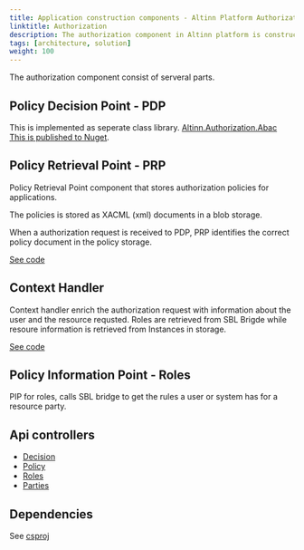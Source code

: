 ```yaml
---
title: Application construction components - Altinn Platform Authorization
linktitle: Authorization
description: The authorization component in Altinn platform is constructed as a asp.net core web API application deployed as a docker container to a Kubernetes cluster.
tags: [architecture, solution]
weight: 100
---
```


The authorization component consist of serveral parts. 

## Policy Decision Point - PDP

This is implemented as seperate class library. 
[Altinn.Authorization.Abac](https://github.com/Altinn/altinn-studio/tree/master/src/Altinn.Platform/Altinn.Platform.Authorization/Altinn.Authorization.ABAC
) [This is published to Nuget](https://www.nuget.org/packages/Altinn.Authorization.ABAC/). 

## Policy Retrieval Point - PRP

Policy Retrieval Point component that stores authorization policies for applications.

The policies is stored as XACML (xml) documents in a blob storage.

When a authorization request is received to PDP, PRP identifies the correct policy document in the policy storage.

[See code](https://github.com/Altinn/altinn-studio/blob/master/src/Altinn.Platform/Altinn.Platform.Authorization/Authorization/Services/Implementation/PolicyRetrievalPoint.cs)

## Context Handler 

Context handler enrich the authorization request with information about the user and the resource requsted.
Roles are retrieved from SBL Brigde while resoure information is retrieved from Instances in storage. 

[See code](https://github.com/Altinn/altinn-studio/blob/master/src/Altinn.Platform/Altinn.Platform.Authorization/Authorization/Services/Implementation/ContextHandler.cs)

## Policy Information Point - Roles

PIP for roles, calls SBL bridge to get the rules a user or system has for a resource party.

## Api controllers
- [Decision](https://github.com/Altinn/altinn-studio/blob/master/src/Altinn.Platform/Altinn.Platform.Authorization/Authorization/Controllers/DecisionController.cs)
- [Policy](https://github.com/Altinn/altinn-studio/blob/master/src/Altinn.Platform/Altinn.Platform.Authorization/Authorization/Controllers/PolicyController.cs)
- [Roles](https://github.com/Altinn/altinn-studio/blob/master/src/Altinn.Platform/Altinn.Platform.Authorization/Authorization/Controllers/RolesController.cs)
- [Parties](https://github.com/Altinn/altinn-studio/blob/master/src/Altinn.Platform/Altinn.Platform.Authorization/Authorization/Controllers/PartiesController.cs)

## Dependencies

See [csproj](https://github.com/Altinn/altinn-studio/blob/master/src/Altinn.Platform/Altinn.Platform.Authorization/Authorization/Altinn.Platform.Authorization.csproj)